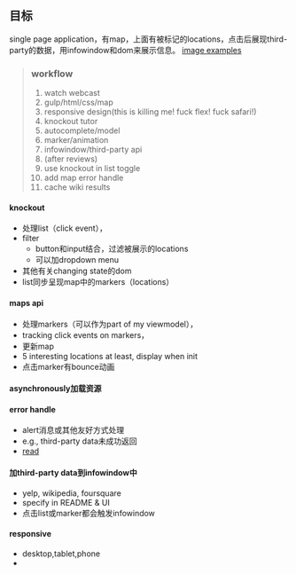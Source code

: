 ## 目标
single page application，有map，上面有被标记的locations，点击后展现third-party的数据，用infowindow和dom来展示信息。
[image examples](https://classroom.udacity.com/nanodegrees/nd001/parts/00113454014/modules/271165859175462/lessons/2711658591239847/concepts/26906985370923)

> ### workflow
> 1. watch webcast
> 2. gulp/html/css/map
> 3. responsive design(this is killing me! fuck flex! fuck safari!)
> 4. knockout tutor
> 5. autocomplete/model
> 6. marker/animation
> 7. infowindow/third-party api
> 8. (after reviews)
> 9. use knockout in list toggle
> 10. add map error handle
> 11. cache wiki results

#### knockout
- 处理list（click event），
- filter
  - button和input结合，过滤被展示的locations
  - 可以加dropdown menu
- 其他有关changing state的dom
- list同步呈现map中的markers（locations）

#### maps api
- 处理markers（可以作为part of my viewmodel），
- tracking click events on markers，
- 更新map
- 5 interesting locations at least, display when init
- 点击marker有bounce动画

#### asynchronously加载资源

#### error handle
- alert消息或其他友好方式处理
- e.g., third-party data未成功返回
- [read](http://ruben.verborgh.org/blog/2012/12/31/asynchronous-error-handling-in-javascript/)

#### 加third-party data到infowindow中
- yelp, wikipedia, foursquare
- specify in README & UI
- 点击list或marker都会触发infowindow

#### responsive
- desktop,tablet,phone
-
